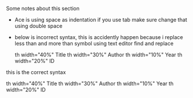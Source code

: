 Some notes about this section

- Ace is using space as indentation if you use tab make sure change that using double space

- below is incorrect syntax, this is accidently happen because i replace less than and more than symbol using text editor find and replace

  th width="40%" Title
  th width="30%" Author
  th width="10%" Year
  th width="20%" ID

this is the correct syntax

  th width="40%" Title
  th width="30%" Author
  th width="10%" Year
  th width="20%" ID

